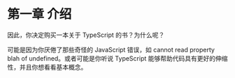 # 第一章 介绍

因此，你决定购买一本关于 TypeScript 的书？为什么呢？

可能是因为你厌倦了那些奇怪的 JavaScript 错误，如 cannot read property blah of undefined。或者可能是你听说 TypeScript 能够帮助代码具有更好的伸缩性，并且你想看看基本概念。
